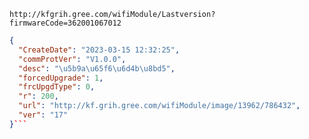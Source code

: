 `http://kfgrih.gree.com/wifiModule/Lastversion?firmwareCode=362001067012`

```json
{
  "CreateDate": "2023-03-15 12:32:25",
  "commProtVer": "V1.0.0",
  "desc": "\u5b9a\u65f6\u6d4b\u8bd5",
  "forcedUpgrade": 1,
  "frcUpgdType": 0,
  "r": 200,
  "url": "http://kf.grih.gree.com/wifiModule/image/13962/786432",
  "ver": "17"
}```